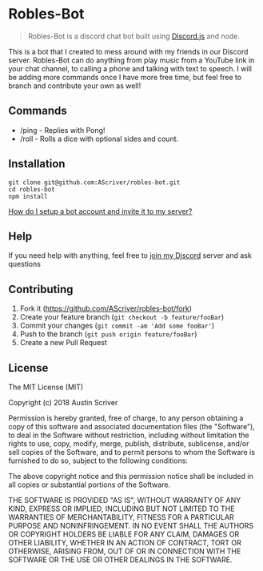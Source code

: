 # Robles-Bot

> Robles-Bot is a discord chat bot built using [Discord.js](https://discord.js.org/#/) and node.

This is a bot that I created to mess around with my friends in our Discord server. Robles-Bot can do anything from play music from a YouTube link in your chat channel, to calling a phone and talking with text to speech. I will be adding more commands once I have more free time, but feel free to branch and contribute your own as well!

## Commands

- /ping - Replies with Pong!
- /roll - Rolls a dice with optional sides and count.

## Installation

```
git clone git@github.com:AScriver/robles-bot.git
cd robles-bot
npm install
```

[How do I setup a bot account and invite it to my server?](https://discordpy.readthedocs.io/en/rewrite/discord.html)

## Help

If you need help with anything, feel free to [join my Discord](https://discord.gg/Bm7mnzh) server and ask questions

## Contributing

1. Fork it (<https://github.com/AScriver/robles-bot/fork>)
2. Create your feature branch (`git checkout -b feature/fooBar`)
3. Commit your changes (`git commit -am 'Add some fooBar'`)
4. Push to the branch (`git push origin feature/fooBar`)
5. Create a new Pull Request

## License

The MIT License (MIT)

Copyright (c) 2018 Austin Scriver

Permission is hereby granted, free of charge, to any person obtaining a copy of this software and associated documentation files (the "Software"), to deal in the Software without restriction, including without limitation the rights to use, copy, modify, merge, publish, distribute, sublicense, and/or sell copies of the Software, and to permit persons to whom the Software is furnished to do so, subject to the following conditions:

The above copyright notice and this permission notice shall be included in all copies or substantial portions of the Software.

THE SOFTWARE IS PROVIDED "AS IS", WITHOUT WARRANTY OF ANY KIND, EXPRESS OR IMPLIED, INCLUDING BUT NOT LIMITED TO THE WARRANTIES OF MERCHANTABILITY, FITNESS FOR A PARTICULAR PURPOSE AND NONINFRINGEMENT. IN NO EVENT SHALL THE AUTHORS OR COPYRIGHT HOLDERS BE LIABLE FOR ANY CLAIM, DAMAGES OR OTHER LIABILITY, WHETHER IN AN ACTION OF CONTRACT, TORT OR OTHERWISE, ARISING FROM, OUT OF OR IN CONNECTION WITH THE SOFTWARE OR THE USE OR OTHER DEALINGS IN THE SOFTWARE.
